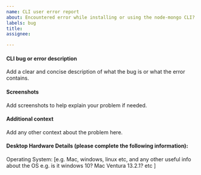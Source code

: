 ```yaml
---
name: CLI user error report
about: Encountered error while installing or using the node-mongo CLI? Report it here. The Collabo team will take a look.
labels: bug
title:
assignee:

---
```


#### CLI bug or error description
Add a clear and concise description of what the bug is or what the error contains.

#### Screenshots
Add screenshots to help explain your problem if needed.

#### Additional context
Add any other context about the problem here.

#### Desktop Hardware Details (please complete the following information):
 Operating System: [e.g. Mac, windows, linux etc, and any other useful info about the OS e.g. is it windows 10? Mac Ventura 13.2.1? etc ]
